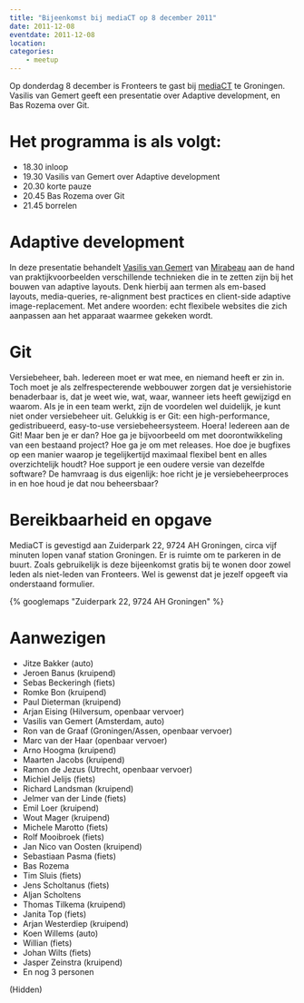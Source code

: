 ```yaml
---
title: "Bijeenkomst bij mediaCT op 8 december 2011"
date: 2011-12-08
eventdate: 2011-12-08
location: 
categories: 
    - meetup
---
```

Op donderdag 8 december is Fronteers te gast bij [mediaCT](http://mediact.nl) te Groningen. Vasilis van Gemert geeft een presentatie over Adaptive development, en Bas Rozema over Git.

# Het programma is als volgt:

* 18.30 inloop
* 19.30 Vasilis van Gemert over Adaptive development
* 20.30 korte pauze
* 20.45 Bas Rozema over Git
* 21.45 borrelen

# Adaptive development

In deze presentatie behandelt [Vasilis van Gemert](http://vasilis.nl/) van [Mirabeau](http://mirabeau.nl/) aan de hand van praktijkvoorbeelden verschillende technieken die in te zetten zijn bij het bouwen van adaptive layouts. Denk hierbij aan termen als em-based layouts, media-queries, re-alignment best practices en client-side adaptive image-replacement. Met andere woorden: echt flexibele websites die zich aanpassen aan het apparaat waarmee gekeken wordt.

# Git

Versiebeheer, bah. Iedereen moet er wat mee, en niemand heeft er zin in. Toch moet je als zelfrespecterende webbouwer zorgen dat je versiehistorie benaderbaar is, dat je weet wie, wat, waar, wanneer iets heeft gewijzigd en waarom. Als je in een team werkt, zijn de voordelen wel duidelijk, je kunt niet onder versiebeheer uit. Gelukkig is er Git: een high-performance, gedistribueerd, easy-to-use versiebeheersysteem. Hoera! Iedereen aan de Git! Maar ben je er dan? Hoe ga je bijvoorbeeld om met doorontwikkeling van een bestaand project? Hoe ga je om met releases. Hoe doe je bugfixes op een manier waarop je tegelijkertijd maximaal flexibel bent en alles overzichtelijk houdt? Hoe support je een oudere versie van dezelfde software? De hamvraag is dus eigenlijk: hoe richt je je versiebeheerproces in en hoe houd je dat nou beheersbaar?

# Bereikbaarheid en opgave

MediaCT is gevestigd aan Zuiderpark 22, 9724 AH  Groningen, circa vijf minuten lopen vanaf station Groningen. Er is ruimte om te parkeren in de buurt. Zoals gebruikelijk is deze bijeenkomst gratis bij te wonen door zowel leden als niet-leden van Fronteers. Wel is gewenst dat je jezelf opgeeft via onderstaand formulier.

{% googlemaps "Zuiderpark 22, 9724 AH Groningen" %}

# Aanwezigen

* Jitze Bakker (auto)
* Jeroen Banus (kruipend)
* Sebas Beckeringh (fiets)
* Romke Bon (kruipend)
* Paul Dieterman (kruipend)
* Arjan Eising (Hilversum, openbaar vervoer)
* Vasilis van Gemert (Amsterdam, auto)
* Ron van de Graaf (Groningen/Assen, openbaar vervoer)
* Marc van der Haar (openbaar vervoer)
* Arno Hoogma (kruipend)
* Maarten Jacobs (kruipend)
* Ramon de Jezus (Utrecht, openbaar vervoer)
* Michiel Jelijs (fiets)
* Richard Landsman (kruipend)
* Jelmer van der Linde (fiets)
* Emil Loer (kruipend)
* Wout Mager (kruipend)
* Michele Marotto (fiets)
* Rolf Mooibroek (fiets)
* Jan Nico van Oosten (kruipend)
* Sebastiaan Pasma (fiets)
* Bas Rozema
* Tim Sluis (fiets)
* Jens Scholtanus (fiets)
* Aljan Scholtens
* Thomas Tilkema (kruipend)
* Janita Top (fiets)
* Arjan Westerdiep (kruipend)
* Koen Willems (auto)
* Willian (fiets)
* Johan Wilts (fiets)
* Jasper Zeinstra (kruipend)
* En nog 3 personen

(Hidden)